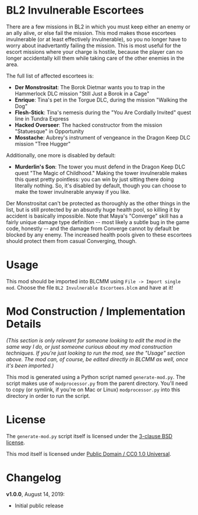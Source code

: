 BL2 Invulnerable Escortees
==========================

There are a few missions in BL2 in which you must keep either an enemy or
an ally alive, or else fail the mission.  This mod makes those escortees
invulnerable (or at least effectively invulnerable), so you no longer
have to worry about inadvertantly failing the mission.  This is most
useful for the escort missions where your charge is hostile, because the
player can no longer accidentally kill them while taking care of the
other enemies in the area.

The full list of affected escortees is:

 * **Der Monstrositat**: The Borok Dietmar wants you to trap in the
   Hammerlock DLC mission "Still Just a Borok in a Cage"
 * **Enrique**: Tina's pet in the Torgue DLC, during the mission
   "Walking the Dog"
 * **Flesh-Stick**: Tina's nemesis during the "You Are Cordially
   Invited" quest line in Tundra Express
 * **Hacked Overseer**: The hacked constructor from the mission
   "Statuesque" in Opportunity
 * **Mosstache**: Aubrey's instrument of vengeance in the Dragon
   Keep DLC mission "Tree Hugger"

Additionally, one more is disabled by default:

 * **Murderlin's Son**: The tower you must defend in the Dragon
   Keep DLC quest "The Magic of Childhood."  Making the tower
   invulnerable makes this quest pretty pointless: you can win
   by just sitting there doing literally nothing.  So, it's
   disabled by default, though you can choose to make the tower
   invulnerable anyway if you like.

Der Monstrositat can't be protected as thoroughly as the other things
in the list, but is still protected by an absurdly huge health pool,
so killing it by accident is basically impossible.  Note that Maya's
"Converge" skill has a fairly unique damage type definition -- most
likely a subtle bug in the game code, honestly -- and the damage from
Converge cannot by default be blocked by any enemy.  The increased
health pools given to these escortees should protect them from casual
Converging, though.

Usage
=====

This mod should be imported into BLCMM using `File -> Import single mod`.
Choose the file `BL2 Invulnerable Escortees.blcm` and have at it!

Mod Construction / Implementation Details
=========================================

*(This section is only relevant for someone looking to edit the mod in the
same way I do, or just someone curious about my mod construction techniques.
If you're just looking to run the mod, see the "Usage" section above.  The
mod can, of course, be edited directly in BLCMM as well, once it's
been imported.)*

This mod is generated using a Python script named `generate-mod.py`.  The
script makes use of `modprocessor.py` from the parent directory.  You'll need
to copy (or symlink, if you're on Mac or Linux) `modprocessor.py` into this
directory in order to run the script.

License
=======

The `generate-mod.py` script itself is licensed under the
[3-clause BSD license](https://opensource.org/licenses/BSD-3-Clause).

This mod itself is licensed under
[Public Domain / CC0 1.0 Universal](https://creativecommons.org/publicdomain/zero/1.0/).

Changelog
=========

**v1.0.0**, August 14, 2019:
 * Initial public release
